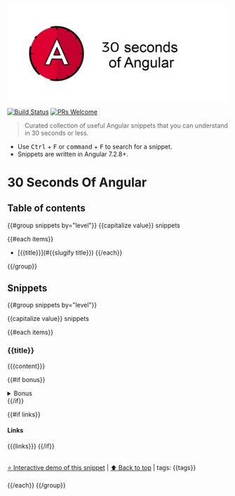 [![Logo 30 Seconds of Angular](/templates/logo.png)](https://github.com/nycJSorg/30-seconds-of-angular)


[![Build Status](https://travis-ci.com/nycJSorg/30-seconds-of-angular.svg?branch=master)](https://travis-ci.com/nycJSorg/30-seconds-of-angular) [![PRs Welcome](https://img.shields.io/badge/PRs-welcome-brightgreen.svg)](http://makeapullrequest.com)

> Curated collection of useful Angular snippets that you can understand in 30 seconds or less.



* Use <kbd>Ctrl</kbd> + <kbd>F</kbd> or <kbd>command</kbd> + <kbd>F</kbd> to search for a snippet.
* Snippets are written in Angular 7.2.8+.

# 30 Seconds Of Angular

## Table of contents

{{#group snippets by="level"}}
{{capitalize value}} snippets

{{#each items}}
* [{{title}}](#{{slugify title}})
{{/each}}
	
{{/group}}


## Snippets
{{#group snippets by="level"}}

{{capitalize value}} snippets

{{#each items}}
### {{title}}
{{{content}}}

{{#if bonus}}
<details>
<summary>Bonus</summary>

{{{bonus}}}
</details>
{{/if}}

{{#if links}}
#### Links
{{{links}}}
{{/if}}

<br>[⭐ Interactive demo of this snippet](https://codelab-next.firebaseapp.com/angular/30-seconds/{{@index}}) | [⬆ Back to top](#table-of-contents) | tags: {{tags}} 
<br><br>
{{/each}}
{{/group}}
